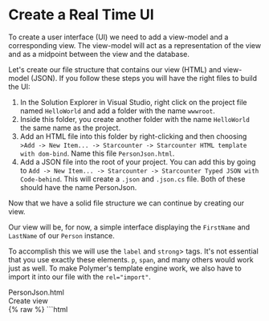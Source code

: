 # Create a Real Time UI

To create a user interface (UI) we need to add a view-model and a corresponding view. The view-model will act as a representation of the view and as a midpoint between the view and the database.

Let's create our file structure that contains our view (HTML) and view-model (JSON). If you follow these steps you will have the right files to build the UI:

1. In the Solution Explorer in Visual Studio, right click on the project file named `HelloWorld` and add a folder with the name `wwwroot`.
2. Inside this folder, you create another folder with the name `HelloWorld` the same name as the project.
3. Add an HTML file into this folder by right-clicking and then choosing `>Add -> New Item... -> Starcounter -> Starcounter HTML template with dom-bind`. Name this file `PersonJson.html`.
4. Add a JSON file into the root of your project. You can add this by going to `Add -> New Item... -> Starcounter -> Starcounter Typed JSON with Code-behind`. This will create a `.json` and `.json.cs` file. Both of these should have the name PersonJson.

Now that we have a solid file structure we can continue by creating our view.

Our view will be, for now, a simple interface displaying the `FirstName` and `LastName` of our `Person` instance.

To accomplish this we will use the `label` and `strong`> tags. It's not essential that you use exactly these elements. `p`, `span`, and many others would work just as well. To make Polymer's template engine work, we also have to import it into our file with the `rel="import"`.

<div class="code-name">PersonJson.html</div><div class="code-name code-title">Create view</div>
{% raw %}
```html
<link rel="import" href="/sys/polymer/polymer.html"/>
<template>
    <template is="dom-bind">
        <fieldset>
            <label>First name:</label>
            <strong>{{model.FirstName}}</strong>
        </fieldset>

        <fieldset>
            <label>Last name:</label>
            <strong>{{model.LastName}}</strong>
        </fieldset>
    </template>
</template>
```

The double curly bracket syntax is a way of denoting two-way bindings in Polymer. `model` represents our JSON file, so `{{model.FirstName}}` is the `FirstName` value in `PersonJson.json`.
{% endraw %}

<aside class="read-more">
    <a href="https://www.polymer-project.org/1.0/docs/devguide/data-binding">Learn about Polymer bindings</a>
</aside>

In the JSON file, create three properties called `Html`, `FirstName`, and `LastName`. The values of these properties will be the values that are bound to the Polymer bindings that we just created _and_ the database. It is therefore crucial, for this example, that you name these keys the same as the properties that we have in our Person class, otherwise they will not bind properly.

<aside class="read-more">
    <a href="/guides/typed-json/json-data-binding.html">Learn more about JSON bindings</a>
</aside>

<div class="code-name">PersonJson.json</div><div class="code-name code-title">Set JSON</div>

```json
{
  "Html": "/HelloWorld/PersonJson.html",
  "FirstName": "",
  "LastName": ""
}
```


Before we move on, quickly make sure that your partial class in `PersonJson.json.cs` is called PersonJson.

<div class="code-name">PersonJson.json.cs</div>

```cs
partial class PersonJson : Json
```

Go to `Program.cs` and type in the following code inside the `Main()` method. This code adds the correct information to our previously empty JSON file and creates a new [session](/guides/puppet-web-apps/sessions.html).

<aside class="read-more">
    <a href="/guides/puppet-web-apps/puppet-web-apps.html">Read more about sessions, partials and more</a>
</aside>

<div class="code-name">Program.cs</div><div class="code-name code-title">Bind JSON</div>
```cs
Application.Current.Use(new HtmlFromJsonProvider());
Application.Current.Use(new PartialToStandaloneHtmlProvider());

Handle.GET("/HelloWorld", () =>
{
    var person = Db.SQL<Person>("SELECT p FROM Person p").First;
    var json = new PersonJson
    {
        Data = person
    };

    if (Session.Current == null)
    {
        Session.Current = new Session(SessionOptions.PatchVersioning);
    }
    json.Session = Session.Current;
    return json;
});
```
`Application.Current.Use(new HtmlFromJsonProvider())` looks in your JSON file for the `Html` property and sends that document to your web browser.

`Application.Current.Use(new PartialToStandaloneHtmlProvider());` sends the necessary files to inititate our [WebSocket](/guides/network/websocket.html) connection.

We have now established a model-view-view-model (MVVM) binding that's real time. The JSON, which is our view-model, is bound to the model (database) with no latency; our view, the HTML, is in turn bound to the JSON, which is synced in real time using WebSocket and HTTP. Polymer helps us display this instantaneously to the user.

<section class="see-yourself">Start the application with <kbd>F5</kbd> and go to <code>http://localhost:8080/HelloWorld</code> in your web browser. You should see the name of your `Person` appear.</section>

![Screenshot part 2](/assets/part2.png)

It's impossible for us to see the immediate changes as there is no way for the user to change the info. Let us fix that by adding some interactivity!  

If you get any errors, you can check your code against the [source code](https://github.com/StarcounterSamples/HelloWorld/commit/b957ae3d1ce6516c654059dfc448cf499102fa3e).
